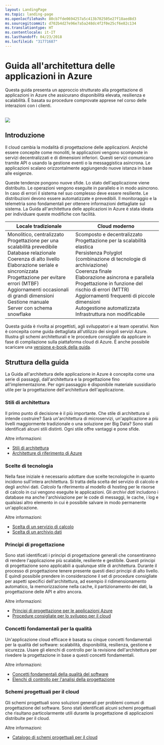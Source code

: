 ```yaml
---
layout: LandingPage
ms.topic: landing-page
ms.openlocfilehash: 80cb7fde0694257a5c413b702505e27f18aed8d3
ms.sourcegitcommit: d702b4d27e96e7a5a248dc4f2f0e25cf6e82c134
ms.translationtype: HT
ms.contentlocale: it-IT
ms.lasthandoff: 04/23/2018
ms.locfileid: "31771687"
---
```

# <a name="azure-application-architecture-guide"></a>Guida all'architettura delle applicazioni in Azure

Questa guida presenta un approccio strutturato alla progettazione di applicazioni in Azure che assicurano disponibilità elevata, resilienza e scalabilità. È basata su procedure comprovate apprese nel corso delle interazioni con i clienti.

<br/>

<img src="./images/guide-steps.svg" style="max-width:800px;"/>

## <a name="introduction"></a>Introduzione

Il cloud cambia la modalità di progettazione delle applicazioni. Anziché essere concepite come monoliti, le applicazioni vengono scomposte in servizi decentralizzati e di dimensioni inferiori. Questi servizi comunicano tramite API o usando la gestione eventi o la messaggistica asincrona. Le applicazioni scalano orizzontalmente aggiungendo nuove istanza in base alle esigenze. 

Queste tendenze pongono nuove sfide. Lo stato dell'applicazione viene distribuito. Le operazioni vengono eseguite in parallelo e in modo asincrono. In caso di errori il sistema nel suo complesso deve essere resiliente. Le distribuzioni devono essere automatizzate e prevedibili. Il monitoraggio e la telemetria sono fondamentali per ottenere informazioni dettagliate sul sistema. La Guida all'architettura delle applicazioni in Azure è stata ideata per individuare queste modifiche con facilità. 

<table>
<thead>
    <tr><th>Locale tradizionale</th><th>Cloud moderno</th></tr>
</thead>
<tbody>
<tr><td>Monolitico, centralizzato<br/>
Progettazione per una scalabilità prevedibile<br/>
Database relazionale<br/>
Coerenza di alto livello<br/>
Elaborazione seriale e sincronizzata<br/>
Progettazione per evitare errori (MTBF)<br/>
Aggiornamenti occasionali di grandi dimensioni<br/>
Gestione manuale<br/>
Server con schema snowflake</td>
<td>
Scomposto e decentralizzato<br/>
Progettazione per la scalabilità elastica<br/>
Persistenza Polyglot (combinazione di tecnologie di archiviazione)<br/>
Coerenza finale<br/>
Elaborazione asincrona e parallela<br/>
Progettazione in funzione del rischio di errori (MTTR)<br/>
Aggiornamenti frequenti di piccole dimensioni<br/>
Autogestione automatizzata<br/>
Infrastruttura non modificabile<br/>
</td>
</tbody>
</table>

Questa guida è rivolta ai progettisti, agli sviluppatori e ai team operativi. Non è concepita come guida dettagliata all'utilizzo dei singoli servizi Azure. Illustra gli schemi architetturali e le procedure consigliate da applicare in fase di compilazione sulla piattaforma cloud di Azure. È anche possibile scaricare una [versione e-book della guida][ebook].

## <a name="how-this-guide-is-structured"></a>Struttura della guida

La Guida all'architettura delle applicazione in Azure è concepita come una serie di passaggi, dall'architettura e la progettazione fino all'implementazione. Per ogni passaggio è disponibile materiale sussidiario utile per la progettazione dell'architettura dell'applicazione.

### <a name="architecture-styles"></a>Stili di architettura

Il primo punto di decisione è il più importante. Che stile di architettura si intende costruire? Sarà un'architettura di microservizi, un'applicazione a più livelli maggiormente tradizionale o una soluzione per Big Data? Sono stati identificati alcuni stili distinti. Ogni stile offre vantaggi e pone sfide.

Altre informazioni:

- [Stili di architettura][arch-styles]
- [Architetture di riferimento di Azure][ref-archs]

### <a name="technology-choices"></a>Scelte di tecnologia

Nella fase iniziale è necessario adottare due scelte tecnologiche in quanto incidono sull'intera architettura. Si tratta della scelta del servizio di calcolo e degli archivi dati. *Calcolo* fa riferimento al modello di hosting per le risorse di calcolo in cui vengono eseguite le applicazioni. Gli *archivi dati* includono i database ma anche l'archiviazione per le code di messaggi, le cache, i log e qualsiasi altro elemento in cui è possibile salvare in modo permanente un'applicazione. 

Altre informazioni:

- [Scelta di un servizio di calcolo](./technology-choices/compute-overview.md)
- [Scelta di un archivio dati](./technology-choices/data-store-overview.md)

### <a name="design-principles"></a>Principi di progettazione

Sono stati identificati i principi di progettazione generali che consentiranno di rendere l'applicazione più scalabile, resiliente e gestibile. Questi principi di progettazione sono applicabili a qualunque stile di architettura. Durante il processo di progettazione tenere presente questi dieci principi di alto livello. È quindi possibile prendere in considerazione il set di procedure consigliate per aspetti specifici dell'architettura, ad esempio il ridimensionamento automatico, la memorizzazione nella cache, il partizionamento dei dati, la progettazione delle API e altro ancora.

Altre informazioni:

- [Principi di progettazione per le applicazioni Azure][design-principles]
- [Procedure consigliate per lo sviluppo per il cloud][best-practices]

### <a name="quality-pillars"></a>Concetti fondamentali per la qualità

Un'applicazione cloud efficace è basata su cinque concetti fondamentali per la qualità del software: scalabilità, disponibilità, resilienza, gestione e sicurezza. Usare gli elenchi di controllo per la revisione dell'architettura per rivedere la progettazione in base a questi concetti fondamentali.

Altre informazioni:

- [Concetti fondamentali della qualità del software][pillars]
- [Elenchi di controllo per l'analisi della progettazione][checklists] 

### <a name="cloud-design-patterns"></a>Schemi progettuali per il cloud

Gli schemi progettuali sono soluzioni generali per problemi comuni di progettazione del software. Sono stati identificati alcuni schemi progettuali che risultano particolarmente utili durante la progettazione di applicazioni distribuite per il cloud.

Altre informazioni:

- [Catalogo di schemi progettuali per il cloud](../patterns/index.md)


[arch-styles]: ./architecture-styles/index.md
[best-practices]: ../best-practices/index.md
[checklists]: ../checklist/index.md
[compute-options]: ./technology-choices/compute-comparison.md
[design-principles]: ./design-principles/index.md
[ebook]: https://azure.microsoft.com/campaigns/cloud-application-architecture-guide/
[patterns]: ../patterns/index.md?toc=/azure/architecture/guide/toc.json
[pillars]: ./pillars.md
[ref-archs]: ../reference-architectures/index.md
[storage-options]: ./technology-choices/data-store-comparison.md
[technology-choices]: ./technology-choices/index.md

